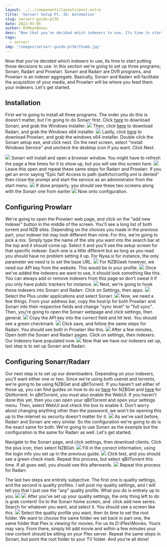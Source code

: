```yaml
---
layout: ../../components/layouts/post.astro
title: 'Servarr Setup Pt. 3b: Automation'
slug: servarr-guide-pt3b
date: 2022-03-05
author: MrMeatBones
desc: "Now that you've decided which indexers to use, Its time to start putting those decisions to use. In this section we're going to set up three programs; Sonarr, Radarr and Prowlarr."
tags:
  - servarr
img: '/images/servarr-guide-pt3b/thumb.jpg'
---
```


Now that you've decided which indexers to use, Its time to start putting those decisions to use. In this section we're going to set up three programs; Sonarr, Radarr and Prowlarr. Sonarr and Radarr are DVR programs, and Prowlarr is an indexer aggregate. Basically, Sonarr and Radarr will facilitate the acquisition of your media, and Prowlarr will be where you feed them your indexers. Let's get started.

## Installation

First we're going to install all three programs. The order you do this is doesn't matter, but I'm going to do Sonarr first. Click [here](https://sonarr.tv/#download) to download Sonarr, and grab the Windows installer.
![](/images/servarr-guide-pt3b/image-29.png)
Then, click [here](https://radarr.video/#download) to download Radarr, and grab the Windows x64 installer.
![](/images/servarr-guide-pt3b/image-30.png)
Lastly, click [here](https://wiki.servarr.com/prowlarr/installation) to download Prowlarr, and grab the windows x64 installer.
Double click the Sonarr setup exe, and click next. On the next screen, select "install Windows Service" and uncheck the desktop icon if you want. Click Next.

![](/images/servarr-guide-pt3b/image-31.png)
Sonarr will install and open a browser window. You might have to refresh the page a few times for it to show up, but you will see this screen here.
![](/images/servarr-guide-pt3b/image-32.png)
Leave this open and repeat these same steps for Radarr and Prowlarr. If you get an error saying "Epic fail! Access to path /path/to/config.xml is denied" then close the prompt and start the service as an administrator from the start menu.
![](/images/servarr-guide-pt3b/image-33.png)
If done properly, you should see these two screens along with the Sonarr one from earlier
![](/images/servarr-guide-pt3b/image-34.png)
Now onto configuration.

## Configuring Prowlarr

We're going to open the Prowlarr web page, and click on the "add new Indexer" button in the middle of the screen. You'll see a long list of both torrent and NZB sites. Depending on the choices you made in the previous part, your indexer list may look different than mine. For this, we're going to pick a mix. Simply type the name of the site you want into the search bar at the top and it should come up. Select it and you'll see the setup screen for that specific indexer. Each one is a little different but as long as you read you should have no problem setting it up. For Nyaa.si for instance, the only parameter we need is to set the base URL.
![](/images/servarr-guide-pt3b/image-35.png)
For NZBGeek however, we need our API key from the website. This would be in your profile.
![](/images/servarr-guide-pt3b/image-36.png)
Once we've added the indexers we want to use, it should look something like this. You can always add or remove indexers from this page so don't sweat it if you only have public trackers for instance.
![](/images/servarr-guide-pt3b/image-37.png)
Next, we're going to hook these indexers into Sonarr and Radarr. Click on Settings, then apps.
![](/images/servarr-guide-pt3b/image-38.png)
Select the Plus under applications and select Sonarr.
![](/images/servarr-guide-pt3b/image-39.png)
Now, we need a few things. From your address bar, copy the host:ip for both Prowlarr and Sonarr into their respective fields and change "sync level" to "full sync". Then, you're going to open the Sonarr webpage and click settings, then general.
![](/images/servarr-guide-pt3b/image-41.png)
Copy the API key into the correct field and hit test. You should see a green checkmark.
![](/images/servarr-guide-pt3b/image-42.png)
Click save, and follow the same steps for Radarr. You should see both in Prowlarr like this.
![](/images/servarr-guide-pt3b/image-43.png)
After a few minutes, Open both the Sonarr and Radarr pages. Click on settings, then indexers. Our Indexers have populated now.
![](/images/servarr-guide-pt3b/image-44.png)
Now that we have our indexers set up, last step is to set up Sonarr and Radarr.

## Configuring Sonarr/Radarr

Our next step is to set up our downloaders. Depending on your indexers, you'll want either one or two. Since we're using both usenet and torrents, we're going to be using NZBGet and qBitTorrent. If you haven't set either of those up, you can find guides on how to do so [here](/posts/usenet-on-windows/) for NZBGet and [here](/posts/qbittorrent-guide/) for Qbittorrent. In qBitTorrent, you must also enable the WebUI. If you haven't done this yet, then you can open your qBitTorrent and open your settings menu. Then, select WebUI and check the box to enable it. Don't worry about changing anything other than the password, we won't be opening this up to the internet so security doesn't matter for it.
![](/images/servarr-guide-pt3b/image-47.png)
As we've said before, Radarr and Sonarr are very similar. So the configuration we're going to do is the exact same for both. We're going to use Sonarr as the example but the configuration is the same for Radarr as well. Let's get started.

Navigate to the Sonarr page, and click settings, then download clients. Click the plus icon, then select NZBGet.
![](/images/servarr-guide-pt3b/image-45.png)
Fill in the correct information, using the login info you set up in the previous guide.
![](/images/servarr-guide-pt3b/image-46.png)
Click test, and you should see a green check mark. Repeat this process, but select qBitTorrent this time. If all goes well, you should see this afterwards.
![](/images/servarr-guide-pt3b/image-48.png)
Repeat this process for Radarr.

The last two steps are entirely subjective. The first one is quality settings, and the second is quality profiles. I will post my quality settings, and I will tell you that I just use the "any" quality profile. What you do is entirely up to you.
![](/images/servarr-guide-pt3b/image-49.png)
![](/images/servarr-guide-pt3b/image-50.png)
After you've set up your quality settings, the only thing left to do is grab content! Go to the Sonarr home screen, and  click add new series. Search for whatever you want, and select it. You should see a screen like this.
![](/images/servarr-guide-pt3b/image-51.png)
Select the quality profile you want, then its time to set the root folder. We want to choose the same folder we set back in part one, the same folder that Plex is viewing for movies. For us its D:\Plex\Movies. Yours may vary. From there, simply hit add movie and within a few minutes your new content should be sitting on your Plex server. Repeat the same steps in Sonarr, but point the root folder to your TV folder. And you're all done!
